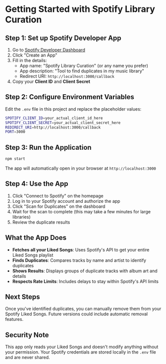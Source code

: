 # Getting Started with Spotify Library Curation

## Step 1: Set up Spotify Developer App

1. Go to [Spotify Developer Dashboard](https://developer.spotify.com/dashboard)
2. Click "Create an App"
3. Fill in the details:
   - App name: "Spotify Library Curation" (or any name you prefer)
   - App description: "Tool to find duplicates in my music library"
   - Redirect URI: `http://localhost:3000/callback`
4. Copy your **Client ID** and **Client Secret**

## Step 2: Configure Environment Variables

Edit the `.env` file in this project and replace the placeholder values:

```bash
SPOTIFY_CLIENT_ID=your_actual_client_id_here
SPOTIFY_CLIENT_SECRET=your_actual_client_secret_here
REDIRECT_URI=http://localhost:3000/callback
PORT=3000
```

## Step 3: Run the Application

```bash
npm start
```

The app will automatically open in your browser at `http://localhost:3000`

## Step 4: Use the App

1. Click "Connect to Spotify" on the homepage
2. Log in to your Spotify account and authorize the app
3. Click "Scan for Duplicates" on the dashboard
4. Wait for the scan to complete (this may take a few minutes for large libraries)
5. Review the duplicate results

## What the App Does

- **Fetches all your Liked Songs**: Uses Spotify's API to get your entire Liked Songs playlist
- **Finds Duplicates**: Compares tracks by name and artist to identify duplicates
- **Shows Results**: Displays groups of duplicate tracks with album art and details
- **Respects Rate Limits**: Includes delays to stay within Spotify's API limits

## Next Steps

Once you've identified duplicates, you can manually remove them from your Spotify Liked Songs. Future versions could include automatic removal features.

## Security Note

This app only reads your Liked Songs and doesn't modify anything without your permission. Your Spotify credentials are stored locally in the `.env` file and are never shared.
